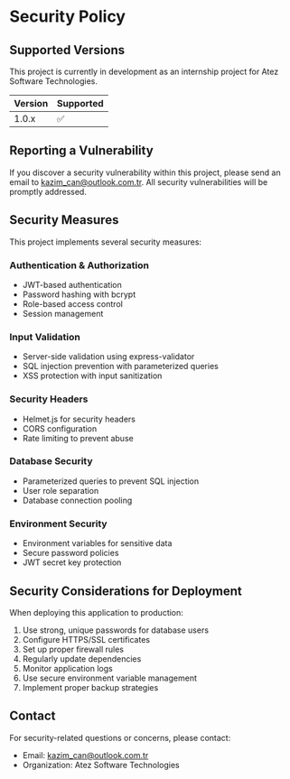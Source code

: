 # Security Policy

## Supported Versions

This project is currently in development as an internship project for Atez Software Technologies.

| Version | Supported          |
| ------- | ------------------ |
| 1.0.x   | :white_check_mark: |

## Reporting a Vulnerability

If you discover a security vulnerability within this project, please send an email to kazim_can@outlook.com.tr. All security vulnerabilities will be promptly addressed.

## Security Measures

This project implements several security measures:

### Authentication & Authorization
- JWT-based authentication
- Password hashing with bcrypt
- Role-based access control
- Session management

### Input Validation
- Server-side validation using express-validator
- SQL injection prevention with parameterized queries
- XSS protection with input sanitization

### Security Headers
- Helmet.js for security headers
- CORS configuration
- Rate limiting to prevent abuse

### Database Security
- Parameterized queries to prevent SQL injection
- User role separation
- Database connection pooling

### Environment Security
- Environment variables for sensitive data
- Secure password policies
- JWT secret key protection

## Security Considerations for Deployment

When deploying this application to production:

1. Use strong, unique passwords for database users
2. Configure HTTPS/SSL certificates
3. Set up proper firewall rules
4. Regularly update dependencies
5. Monitor application logs
6. Use secure environment variable management
7. Implement proper backup strategies

## Contact

For security-related questions or concerns, please contact:
- Email: kazim_can@outlook.com.tr
- Organization: Atez Software Technologies 